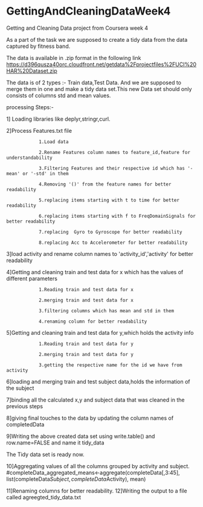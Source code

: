 # GettingAndCleaningDataWeek4
Getting and Cleaning Data project from Coursera week 4

As a part of the task we are supposed to create a tidy data from the data captured by fitness band.

The data is available in .zip format in the following link 
https://d396qusza40orc.cloudfront.net/getdata%2Fprojectfiles%2FUCI%20HAR%20Dataset.zip

The data is of 2 types :- Train data,Test Data. And we are supposed to merge them in one and make a tidy data set.This new Data set should only consists of columns std and mean values.


processing Steps:-

1] Loading libraries like deplyr,stringr,curl. 

2]Process Features.txt file

				1.Load data
				
				2.Rename Features column names to feature_id,feature for understandability
				
				3.Filtering Features and their respective id which has '-mean' or '-std' in them
				
				4.Removing '()' from the feature names for better readability
				
				5.replacing items starting with t to time for better readability
				
				6.replacing items starting with f to FreqDomainSignals for better readability
				
				7.replacing  Gyro to Gyroscope for better readability
				
				8.replacing Acc to Accelerometer for better readability
				
3]load activity and rename column names to 'activity_id','activity' for better readability

4]Getting and cleaning train and test data for x which has the values of different parameters

				1.Reading train and test data for x
				
				2.merging train and test data for x
				
				3.filtering columns which has mean and std in them
				
				4.renaming column for better readability
				
5]Getting and cleaning train and test data for y,which holds the activity info

				1.Reading train and test data for y
				
				2.merging train and test data for y
				
				3.getting the respective name for the id we have from activity
				
6]loading and merging train and test subject data,holds the information of the subject

7]binding all the calculated x,y and subject data that was cleaned in the previous steps

8]giving final touches to the data by updating the column names of completedData

9]Writing the above created data set using write.table() and row.name=FALSE and name it tidy_data

The Tidy data set is ready now.

10]Aggregating values of all the columns grouped by activity and subject.
#completeData_aggregated_means<-aggregate(completeData[,3:45], list(completeData$Subject,completeData$Activity), mean)

11]Renaming columns for better readability.
12]Writing the output to a file called agreegted_tidy_data.txt


